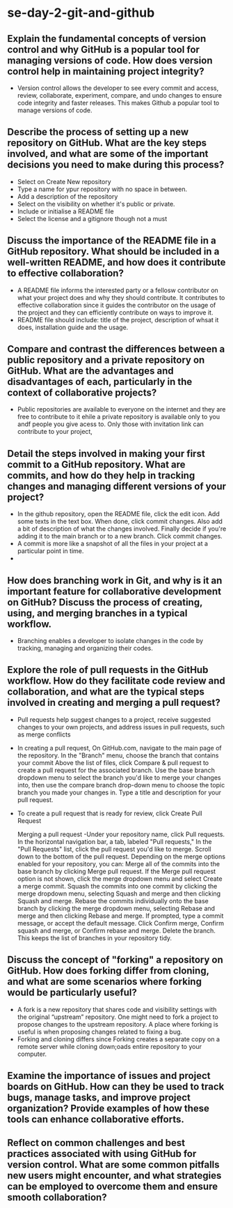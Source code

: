 # se-day-2-git-and-github
## Explain the fundamental concepts of version control and why GitHub is a popular tool for managing versions of code. How does version control help in maintaining project integrity?
- Version control allows the developer to see every commit and access, review, collaborate, experiment, compare, and undo changes to ensure code integrity and faster releases. This makes Github a popular tool to manage versions of code.
  
## Describe the process of setting up a new repository on GitHub. What are the key steps involved, and what are some of the important decisions you need to make during this process?
- Select on Create New repository
- Type a name for ypur repository with no space in between.
- Add a description of the repository
- Select on the visibility on whether it's public or private.
- Include or initialise a README file
- Select the license and a gitignore though not a must
  
## Discuss the importance of the README file in a GitHub repository. What should be included in a well-written README, and how does it contribute to effective collaboration?
- A README file informs the interested party or a fellosw contributor on what your project does and why they should contribute. It contributes to effective collaboration since it guides the contributor on the usage of the project and they can efficiently contribute on ways to improve it.
- README file should include: title of the project, description of whsat it does, installation guide and the usage.
  
## Compare and contrast the differences between a public repository and a private repository on GitHub. What are the advantages and disadvantages of each, particularly in the context of collaborative projects?
- Public repositories are available to everyone on the internet and they are free to contribute to it ehile a private repository is available only to you andf people you give acess to. Only those with invitation link can contribute to your project,
  

## Detail the steps involved in making your first commit to a GitHub repository. What are commits, and how do they help in tracking changes and managing different versions of your project?
- In the github repository, open the README file, click the edit icon. Add some texts in the text box. When done, click commit changes. Also add a bit of description of what the changes involved. Finally decide if you're adding it to the main branch or to a new branch. Click commit changes.
- A commit is more like a snapshot of all the files in your project at a particular point in time.
- 
## How does branching work in Git, and why is it an important feature for collaborative development on GitHub? Discuss the process of creating, using, and merging branches in a typical workflow.
- Branching enables a developer to isolate changes in the code by tracking, managing and organizing their codes.
  
## Explore the role of pull requests in the GitHub workflow. How do they facilitate code review and collaboration, and what are the typical steps involved in creating and merging a pull request?
- Pull requests help suggest changes to a project, receive suggested changes to your own projects, and address issues in pull requests, such as merge conflicts
- In creating a pull request,  On GitHub.com, navigate to the main page of the repository.
In the "Branch" menu, choose the branch that contains your commit
Above the list of files, click Compare & pull request to create a pull request for the associated branch.
Use the base branch dropdown menu to select the branch you'd like to merge your changes into, then use the compare branch drop-down menu to choose the topic branch you made your changes in.
Type a title and description for your pull request.
- To create a pull request that is ready for review, click Create Pull Request
  
  Merging a pull request
-Under your repository name, click  Pull requests.
In the horizontal navigation bar, a tab, labeled "Pull requests," 
In the "Pull Requests" list, click the pull request you'd like to merge.
Scroll down to the bottom of the pull request. Depending on the merge options enabled for your repository, you can:
Merge all of the commits into the base branch by clicking Merge pull request. If the Merge pull request option is not shown, click the merge dropdown menu and select Create a merge commit.
Squash the commits into one commit by clicking the merge dropdown menu, selecting Squash and merge and then clicking Squash and merge.
Rebase the commits individually onto the base branch by clicking the merge dropdown menu, selecting Rebase and merge and then clicking Rebase and merge.
If prompted, type a commit message, or accept the default message.
Click Confirm merge, Confirm squash and merge, or Confirm rebase and merge.
Delete the branch. This keeps the list of branches in your repository tidy.

## Discuss the concept of "forking" a repository on GitHub. How does forking differ from cloning, and what are some scenarios where forking would be particularly useful?
- A fork is a new repository that shares code and visibility settings with the original “upstream” repository. One might need to fork a project to propose changes to the upstream repository. A place where forking is useful is when  proposing changes related to fixing a bug.
- Forking and cloning differs since Forking creates a separate copy on a remote server while cloning down;oads entire repository to your computer. 

## Examine the importance of issues and project boards on GitHub. How can they be used to track bugs, manage tasks, and improve project organization? Provide examples of how these tools can enhance collaborative efforts.

## Reflect on common challenges and best practices associated with using GitHub for version control. What are some common pitfalls new users might encounter, and what strategies can be employed to overcome them and ensure smooth collaboration?
